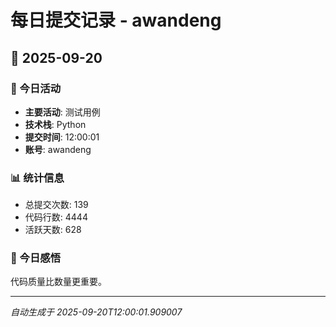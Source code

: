 # 每日提交记录 - awandeng

## 📅 2025-09-20

### 🎯 今日活动
- **主要活动**: 测试用例
- **技术栈**: Python
- **提交时间**: 12:00:01
- **账号**: awandeng

### 📊 统计信息
- 总提交次数: 139
- 代码行数: 4444
- 活跃天数: 628

### 💭 今日感悟
代码质量比数量更重要。

---
*自动生成于 2025-09-20T12:00:01.909007*
